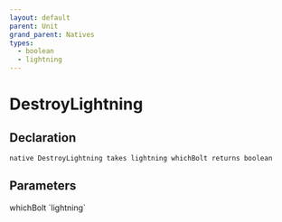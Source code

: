 ```yaml
---
layout: default
parent: Unit
grand_parent: Natives
types:
  - boolean
  - lightning
---
```


# DestroyLightning

## Declaration

```
native DestroyLightning takes lightning whichBolt returns boolean
```

## Parameters
<dl>
  <dt>whichBolt `lightning`</dt>
  <dd></dd>
</dl>